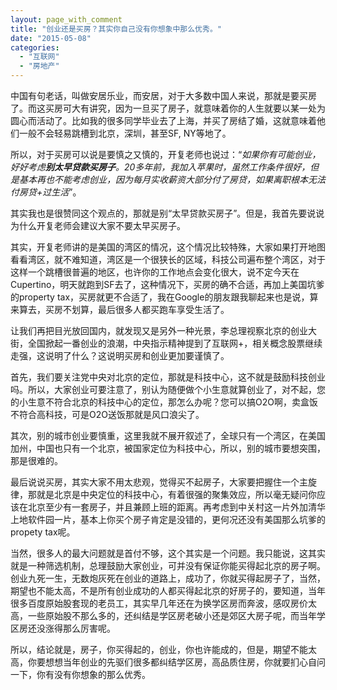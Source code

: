 ```yaml
---
layout: page_with_comment
title: "创业还是买房？其实你自己没有你想象中那么优秀。"
date: "2015-05-08"
categories: 
  - "互联网"
  - "房地产"
---
```


中国有句老话，叫做安居乐业，而安居，对于大多数中国人来说，那就是要买房了。而这买房可大有讲究，因为一旦买了房子，就意味着你的人生就要以某一处为圆心而活动了。比如我的很多同学毕业去了上海，并买了房结了婚，这就意味着他们一般不会轻易跳槽到北京，深圳，甚至SF, NY等地了。

所以，对于买房可以说是要慎之又慎的，开复老师也说过：“_如果你有可能创业，好好考虑**别太早贷款买房子**。20多年前，我加入苹果时，虽然工作条件很好，但是基本再也不能考虑创业，因为每月实收薪资大部分付了房贷，如果离职根本无法付房贷+过生活_”。

其实我也是很赞同这个观点的，那就是别“太早贷款买房子”。但是，我首先要说说为什么开复老师会建议大家不要太早买房子。

其实，开复老师讲的是美国的湾区的情况，这个情况比较特殊，大家如果打开地图看看湾区，就不难知道，湾区是一个很狭长的区域，科技公司遍布整个湾区，对于这样一个跳槽很普遍的地区，也许你的工作地点会变化很大，说不定今天在Cupertino，明天就跑到SF去了，这种情况下，买房的确不合适，再加上美国坑爹的property tax，买房就更不合适了，我在Google的朋友跟我聊起来也是说，算来算去，买房不划算，最后很多人都买跑车享受生活了。

让我们再把目光放回国内，就发现又是另外一种光景，李总理视察北京的创业大街，全国掀起一番创业的浪潮，中央指示精神提到了互联网+，相关概念股票继续走强，这说明了什么？这说明买房和创业更加要谨慎了。

首先，我们要关注党中央对北京的定位，那就是科技中心，这不就是鼓励科技创业吗。所以，大家创业可要注意了，别认为随便做个小生意就算创业了，对不起，您的小生意不符合北京的科技中心的定位，那怎么办呢？您可以搞O2O啊，卖盒饭不符合高科技，可是O2O送饭那就是风口浪尖了。

其次，别的城市创业要慎重，这里我就不展开叙述了，全球只有一个湾区，在美国加州，中国也只有一个北京，被国家定位为科技中心，所以，别的城市要想突围，那是很难的。

最后说说买房，其实大家不用太悲观，觉得买不起房子，大家要把握住一个主旋律，那就是北京是中央定位的科技中心，有着很强的聚集效应，所以毫无疑问你应该在北京至少有一套房子，并且兼顾上班的距离。再考虑到中关村这一片外加清华上地软件园一片，基本上你买个房子肯定是没错的，更何况还没有美国那么坑爹的propety tax呢。

当然，很多人的最大问题就是首付不够，这个其实是一个问题。我只能说，这其实就是一种筛选机制，总理鼓励大家创业，可并没有保证你能买得起北京的房子啊。创业九死一生，无数炮灰死在创业的道路上，成功了，你就买得起房子了，当然，期望也不能太高，不是所有创业成功的人都买得起北京的好房子的，要知道，当年很多百度原始股套现的老员工，其实早几年还在为换学区房而奔波，感叹房价太高，一些原始股不那么多的，还纠结是学区房老破小还是郊区大房子呢，而当年学区房还没涨得那么厉害呢。

所以，结论就是，房子，你买得起的，创业，你也许能成的，但是，期望不能太高，你要想想当年创业的先驱们很多都纠结学区房，高品质住房，你就要扪心自问一下，你有没有你想象的那么优秀。
